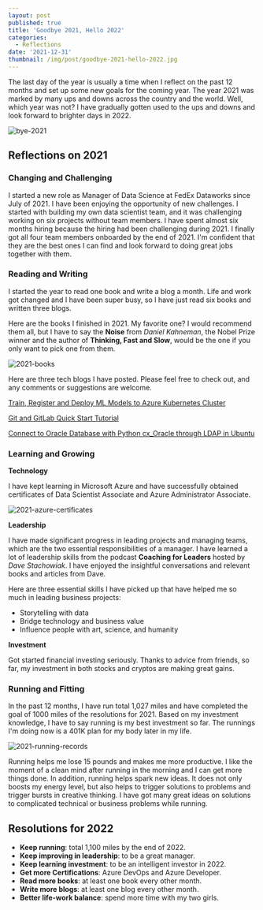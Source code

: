 ```yaml
---
layout: post
published: true
title: 'Goodbye 2021, Hello 2022'
categories:
  - Reflections
date: '2021-12-31'
thumbnail: /img/post/goodbye-2021-hello-2022.jpg
---
```

The last day of the year is usually a time when I reflect on the past 12 months and set up some new goals for the coming year. The year 2021 was marked by many ups and downs across the country and the world. Well, which year was not? I have gradually gotten used to the ups and downs and look forward to brighter days in 2022.

<!--more-->

![bye-2021]({{site.baseurl}}/img/post/goodbye-2021-hello-2022.jpg)

## Reflections on 2021

### Changing and Challenging

I started a new role as Manager of Data Science at FedEx Dataworks since July of 2021. I have been enjoying the opportunity of new challenges. I started with building my own data scientist team, and it was challenging working on six projects without team members. I have spent almost six months hiring because the hiring had been challenging during 2021. I finally got all four team members onboarded by the end of 2021. I'm confident that they are the best ones I can find and look forward to doing great jobs together with them.
 
### Reading and Writing

I started the year to read one book and write a blog a month. Life and work got changed and I have been super busy, so I have just read six books and written three blogs. 

Here are the books I finished in 2021. My favorite one? I would recommend them all, but I have to say the **Noise** from _Daniel Kahneman_, the Nobel Prize winner and the author of **Thinking, Fast and Slow**, would be the one if you only want to pick one from them.

![2021-books]({{site.baseurl}}/img/post/2021_English_Books.jpg)

Here are three tech blogs I have posted. Please feel free to check out, and any comments or suggestions are welcome.

[Train, Register and Deploy ML Models to Azure Kubernetes Cluster](https://leifengblog.net/blog/train-register-and-deploy-ml-models-to-azure-kubernetes-cluster/)

[Git and GitLab Quick Start Tutorial](https://leifengblog.net/blog/git-and-gitlab-quick-start-tutorial/)

[Connect to Oracle Database with Python cx_Oracle through LDAP in Ubuntu](https://leifengblog.net/blog/connect-to-oracle-database-with-python-cx-oracle-through-ldap-in-ubuntu/)


### Learning and Growing

**Technology**

I have kept learning in Microsoft Azure and have successfully obtained certificates of Data Scientist Associate and Azure Administrator Associate.

![2021-azure-certificates]({{site.baseurl}}/img/post/2021-azure-ds-ad-certificates.PNG)

**Leadership**

I have made significant progress in leading projects and managing teams, which are the two essential responsibilities of a manager. I have learned a lot of leadership skills from the podcast **Coaching for Leaders** hosted by _Dave Stachowiak_. I have enjoyed the insightful conversations and relevant books and articles from Dave.

Here are three essential skills I have picked up that have helped me so much in leading business projects:
- Storytelling with data
- Bridge technology and business value
- Influence people with art, science, and humanity

**Investment**

Got started financial investing seriously. Thanks to advice from friends, so far, my investment in both stocks and cryptos are making great gains. 


### Running and Fitting

In the past 12 months, I have run total 1,027 miles and have completed the goal of 1000 miles of the resolutions for 2021. Based on my investment knowledge, I have to say running is my best investment so far. The runnings I'm doing now is a 401K plan for my body later in my life.

![2021-running-records]({{site.baseurl}}/img/post/2021-Running_Records.PNG)

Running helps me lose 15 pounds and makes me more productive. I like the moment of a clean mind after running in the morning and I can get more things done. In addition, running helps spark new ideas. It does not only boosts my energy level, but also helps to trigger solutions to problems and trigger bursts in creative thinking. I have got many great ideas on solutions to complicated technical or business problems while running.


## Resolutions for 2022

- **Keep running**: total 1,100 miles by the end of 2022.
- **Keep improving in leadership**: to be a great manager.
- **Keep learning investment**: to be an intelligent investor in 2022.
- **Get more Certifications**: Azure DevOps and Azure Developer.
- **Read more books**: at least one book every other month.
- **Write more blogs**: at least one blog every other month.
- **Better life-work balance**: spend more time with my two girls.







